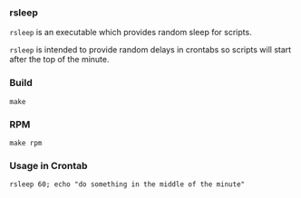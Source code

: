 ### rsleep

`rsleep` is an executable which provides random sleep for scripts.

`rsleep` is intended to provide random delays in crontabs so scripts will start after the top of the minute.

### Build

`make`

### RPM

`make rpm`

### Usage in Crontab

```
rsleep 60; echo "do something in the middle of the minute"
```
